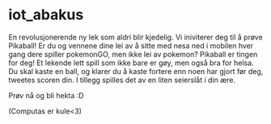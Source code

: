 # iot_abakus

En revolusjonerende ny lek som aldri blir kjedelig.
Vi iniviterer deg til å prøve Pikaball! 
Er du og vennene dine lei av å sitte med nesa ned i mobilen hver gang dere spiller pokemonGO, men ikke lei av pokemon?
Pikaball er tingen for deg! Et lekende lett spill som ikke bare er gøy, men også bra for helsa.
Du skal kaste en ball, og klarer du å kaste fortere enn noen har gjort før deg, tweetes scoren din.
I tillegg spilles det av en liten seierslåt i din ære.

Prøv nå og bli hekta :D

(Computas er kule<3)
